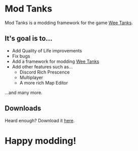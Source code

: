 # Mod Tanks
Mod Tanks is a modding framework for the game [Wee Tanks](https://www.weetanks.com/).

## It's goal is to...

  - Add Quality of Life improvements
  - Fix bugs
  - Add a framework for modding [Wee Tanks](https://www.weetanks.com/)
  - Add other features such as...
      - Discord Rich Prescence
      - Multiplayer
      - A more rich Map Editor

...and many more.

## Downloads
Heard enough? Download it [here](https://github.com/gvenzl/csv2db/releases/latest). 

# Happy modding!
